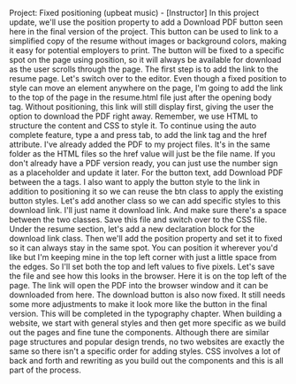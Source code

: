 Project: Fixed positioning
(upbeat music) - [Instructor] In this project update, we'll use the position property to add a Download PDF button seen here in the final version of the project. This button can be used to link to a simplified copy of the resume without images or background colors, making it easy for potential employers to print. The button will be fixed to a specific spot on the page using position, so it will always be available for download as the user scrolls through the page. The first step is to add the link to the resume page. Let's switch over to the editor. Even though a fixed position to style can move an element anywhere on the page, I'm going to add the link to the top of the page in the resume.html file just after the opening body tag. Without positioning, this link will still display first, giving the user the option to download the PDF right away. Remember, we use HTML to structure the content and CSS to style it. To continue using the auto complete feature, type a and press tab, to add the link tag and the href attribute. I've already added the PDF to my project files. It's in the same folder as the HTML files so the href value will just be the file name. If you don't already have a PDF version ready, you can just use the number sign as a placeholder and update it later. For the button text, add Download PDF between the a tags. I also want to apply the button style to the link in addition to positioning it so we can reuse the btn class to apply the existing button styles. Let's add another class so we can add specific styles to this download link. I'll just name it download link. And make sure there's a space between the two classes. Save this file and switch over to the CSS file. Under the resume section, let's add a new declaration block for the download link class. Then we'll add the position property and set it to fixed so it can always stay in the same spot. You can position it wherever you'd like but I'm keeping mine in the top left corner with just a little space from the edges. So I'll set both the top and left values to five pixels. Let's save the file and see how this looks in the browser. Here it is on the top left of the page. The link will open the PDF into the browser window and it can be downloaded from here. The download button is also now fixed. It still needs some more adjustments to make it look more like the button in the final version. This will be completed in the typography chapter. When building a website, we start with general styles and then get more specific as we build out the pages and fine tune the components. Although there are similar page structures and popular design trends, no two websites are exactly the same so there isn't a specific order for adding styles. CSS involves a lot of back and forth and rewriting as you build out the components and this is all part of the process.